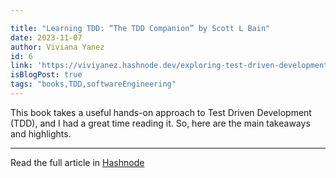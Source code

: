 ```yaml
---

title: "Learning TDD: “The TDD Companion” by Scott L Bain"
date: 2023-11-07
author: Viviana Yanez
id: 6
link: 'https://viviyanez.hashnode.dev/exploring-test-driven-development-the-tdd-companion-by-scott-l-bain'
isBlogPost: true
tags: "books,TDD,softwareEngineering"
---
```

This book takes a useful hands-on approach to Test Driven Development (TDD), and I had a great time reading it. So, here are the main takeaways and highlights.

---

Read the full article in [Hashnode](https://viviyanez.hashnode.dev/exploring-test-driven-development-the-tdd-companion-by-scott-l-bain)